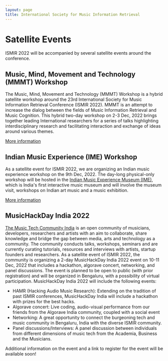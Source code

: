 ```yaml
---
layout: page
title: International Society for Music Information Retrieval
---
```


# Satellite Events

ISMIR 2022 will be accompanied by several satellite events around the conference. 

## Music, Mind, Movement and Technology (MMMT) Workshop
The Music, Mind, Movement and Technology (MMMT) Workshop is a hybrid satellite workshop around the 23rd International Society for Music Information Retrieval Conference (ISMIR 2022). MMMT is an attempt to increase the dialog between the fields of Music Information Retrieval and Music Cognition. This hybrid two-day workshop on 2-3 Dec, 2022 brings together leading International researchers for a series of talks highlighting interdisciplinary research and facilitating interaction and exchange of ideas around various themes. 

[More information](/satellites/mmmt)

## Indian Music Experience (IME) Workshop

As a satellite event for ISMIR 2022, we are organizing an Indian music experience workshop on the 9th Dec, 2022. The day-long physical-only workshop will be hosted in the [Indian Music Experience Museum (IME)](https://indianmusicexperience.org/), which is India's first interactive music museum and will involve the museum visit, workshops on Indian art music and a music exhibition. 

[More information](/satellites/ime)

## MusicHackDay India 2022
[The Music Tech Community India](https://musictechcommunity.org/) is an open community of musicians, developers, researchers and artists with an aim to collaborate, share knowledge and bridge the gap between media, arts and technology as a community. The community conducts talks, workshops, seminars and are currently curating tutorials, resources and interviews with artists, startup founders and researchers. As a satellite event of ISMIR 2022, the community is organizing a 2-day MusicHackDay India 2022 event on 10-11 Dec, 2022 that includes a hackathon, algorave concert, networking, and panel discussions. The event is planned to be open to public (with prior registration) and will be organized in Bengaluru, with a possibility of virtual participation. MusicHackDay India 2022 will include the following events: 

* HAMR (Hacking Audio Music Research): Extending on the tradition of past ISMIR conferences, MusicHackDay India will include a hackathon with prizes for the best hacks. 
* Algorave concert: Live coding, audio-visual performance from our friends from the Algorave India community, coupled with a social event
* Networking: A great opportunity to connect the burgeoning tech and music community in Bengaluru, India with the diverse ISMIR community. 
* Panel discussions/Interviews: A panel discussion between individuals from different dimensions of music tech from the Academia, Business and the Musicians. 

Additional information on the event and a link to register for the event will be available soon!
